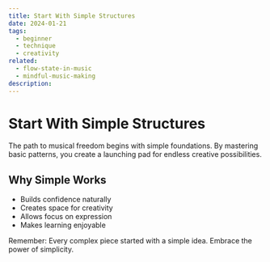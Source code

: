 ```yaml
---
title: Start With Simple Structures
date: 2024-01-21
tags:
  - beginner
  - technique
  - creativity
related:
  - flow-state-in-music
  - mindful-music-making
description:
---
```


# Start With Simple Structures

The path to musical freedom begins with simple foundations. By mastering basic patterns, you create a launching pad for endless creative possibilities.

## Why Simple Works
- Builds confidence naturally
- Creates space for creativity
- Allows focus on expression
- Makes learning enjoyable

Remember: Every complex piece started with a simple idea. Embrace the power of simplicity.